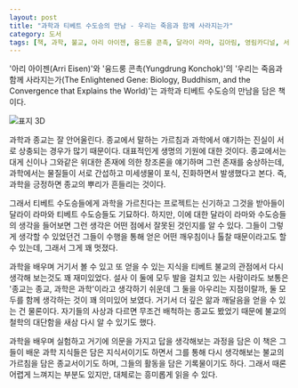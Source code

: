 ```yaml
---
layout: post
title: "과학과 티베트 수도승의 만남 - 우리는 죽음과 함께 사라지는가"
category: 도서
tags: [책, 과학, 불교, 아리 아이젠, 융드룽 콘촉, 달라이 라마, 김아림, 영림카디널, 서평]
---
```


'아리 아이젠(Arri Eisen)'와 '융드룽 콘촉(Yungdrung Konchok)'의
'우리는 죽음과 함께 사라지는가(The Enlightened Gene: Biology, Buddhism, and the Convergence that Explains the World)'는
과학과 티베트 수도승의 만남을 담은 책이다.

![표지 3D](https://lh3.googleusercontent.com/a0-DKhSAjj1dfk0Pt7vrj6SCP870BTuODmlvBe5kKvve55mLoLMEAu47c6LOfNAxU8cvq_wVppDUnw=s480)

과학과 종교는 잘 안어울린다.
종교에서 말하는 가르침과 과학에서 얘기하는 진실이 서로 상충되는 경우가 많기 때문이다.
대표적인게 생명의 기원에 대한 것이다.
종교에서는 대게 신이나 그와같은 위대한 존재에 의한 창조론을 얘기하며 그런 존재를 숭상하는데,
과학에서는 물질들이 서로 간섭하고 미세생물이 포식, 진화하면서 발생했다고 본다.
즉, 과학을 긍정하면 종교의 뿌리가 흔들리는 것이다.

그래서 티베트 수도승들에게 과학을 가르친다는 프로젝트는 신기하고
그것을 받아들이 달라이 라마와 티베트 수도승들도 기묘하다.
하지만, 이에 대한 달라이 라마와 수도승들의 생각을 들어보면
그런 생각은 어떤 점에서 잘못된 것인지를 알 수 있다.
그들이 그렇게 생각할 수 있었던건 그들이 수행을 통해 얻은 어떤 깨우침이나 톨찰 때문이라고도 할 수 있는데,
그래서 그게 꽤 멋졌다.

과학을 배우며 거기서 볼 수 있고 또 얻을 수 있는 지식을
티베트 불교의 관점에서 다시 생각해 보는것도 꽤 재미있었다.
설사 이 둘에 모두 발을 걸치고 있는 사람이라도
보통은 '종교는 종교, 과학은 과학'이라고 생각하기 쉬운데
그 둘을 아우리는 지점이랄까, 둘 모두를 함께 생각하는 것이 꽤 의미있어 보였다.
거기서 더 깊은 앎과 깨달음을 얻을 수 있는 건 물론이다.
자기들의 사상과 다르면 무조건 배척하는 종교도 봤었기 때문에
불교의 철학의 대단함을 새삼 다시 알 수 있기도 했다.

과학을 배우며 실험하고 거기에 의문을 가지고 답을 생각해보는 과정을 담은 이 책은
그들이 배운 과학 지식들은 담은 지식서이기도 하면서
그를 통해 다시 생각해보는 불교의 가르침을 담은 종교서이기도 하며,
그들의 활동을 담은 기록물이기도 하다.
그래서 때론 어렵게 느껴지는 부분도 있지만,
대체로는 흥미롭게 읽을 수 있다.
